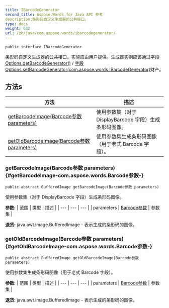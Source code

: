 ```yaml
---
title: IBarcodeGenerator
second_title: Aspose.Words for Java API 参考
description:条形码自定义生成器的公共接口。
type: docs
weight: 632
url: /zh/java/com.aspose.words/ibarcodegenerator/
---
```

```
public interface IBarcodeGenerator
```

条形码自定义生成器的公共接口。实施应由用户提供。生成器实例应该通过[字段Options.getBarcodeGenerator()](../../com.aspose.words/fieldoptions\#getBarcodeGenerator--) / [字段Options.setBarcodeGenerator(com.aspose.words.IBarcodeGenerator)](../../com.aspose.words/fieldoptions\#setBarcodeGenerator-com.aspose.words.IBarcodeGenerator-)财产。
## 方法s

| 方法 | 描述 |
| --- | --- |
| [getBarcodeImage(Barcode参数 parameters)](#getBarcodeImage-com.aspose.words.Barcode参数-) | 使用参数集（对于 DisplayBarcode 字段）生成条形码图像。 |
| [getOldBarcodeImage(Barcode参数 parameters)](#getOldBarcodeImage-com.aspose.words.Barcode参数-) | 使用参数集生成条形码图像（用于老式 Barcode 字段）。 |
### getBarcodeImage(Barcode参数 parameters) {#getBarcodeImage-com.aspose.words.Barcode参数-}
```
public abstract BufferedImage getBarcodeImage(Barcode参数 parameters)
```


使用参数集（对于 DisplayBarcode 字段）生成条形码图像。

**参数:**
| 范围 | 类型 | 描述 |
| --- | --- | --- |
| parameters | [Barcode参数](../../com.aspose.words/barcodeparameters) | 参数集 |

**退货:**
java.awt.image.BufferedImage - 表示生成的条形码的图像。
### getOldBarcodeImage(Barcode参数 parameters) {#getOldBarcodeImage-com.aspose.words.Barcode参数-}
```
public abstract BufferedImage getOldBarcodeImage(Barcode参数 parameters)
```


使用参数集生成条形码图像（用于老式 Barcode 字段）。

**参数:**
| 范围 | 类型 | 描述 |
| --- | --- | --- |
| parameters | [Barcode参数](../../com.aspose.words/barcodeparameters) | 参数集 |

**退货:**
java.awt.image.BufferedImage - 表示生成的条形码的图像。